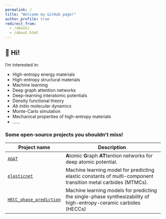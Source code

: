 ```yaml
---
permalink: /
title: "Welcome my GitHub page!"
author_profile: true
redirect_from:
  - /about/
  - /about.html
---
```




## 👋 Hi!

I’m interested in:

- High-entropy energy materials
- High-entropy structural materials
- Machine learning
- Deep graph attention networks
- Deep-learning interatomic potentials
- Density functional theory
- _Ab initio_ molecular dynamics
- Monte-Carlo simulation
- Mechanical properties of high-entropy materials
- ......



### Some open-source projects you shouldn't miss!

| Project name                                                 | Description                                                  |
| ------------------------------------------------------------ | ------------------------------------------------------------ |
| [`AGAT`](https://github.com/jzhang-github/AGAT)              | **A**tomic **G**raph **AT**tention networks for deep atomic potential. |
| [`elasticnet`](https://github.com/jzhang-github/elasticnet)  | Machine learning model for predicting elastic constants of multi-component transition metal carbides (MTMCs). |
| [`HECC_phase_prediction`](https://github.com/jzhang-github/HECC_phase_prediction) | Machine learning models for predicting the single-phase synthesizability of high-entropy-ceramic carbides (HECCs) |

